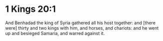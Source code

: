 # 1 Kings 20:1

And Benhadad the king of Syria gathered all his host together: and [there were] thirty and two kings with him, and horses, and chariots: and he went up and besieged Samaria, and warred against it.